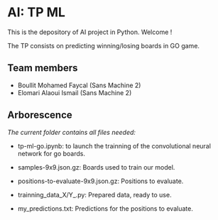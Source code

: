 # AI: TP ML
This is the depository of AI project in Python. Welcome !

The TP consists on predicting winning/losing boards in GO game.

## Team members

- Boullit Mohamed Faycal (Sans Machine 2)
- Elomari Alaoui Ismail  (Sans Machine 2)

## Arborescence

*The current folder contains all files needed:*
- tp-ml-go.ipynb: to launch the trainning of the convolutional neural network for go boards.

- samples-9x9.json.gz: Boards used to train our model.

- positions-to-evaluate-9x9.json.gz: Positions to evaluate.

- trainning_data_X/Y_.py: Prepared data, ready to use.

- my_predictions.txt: Predictions for the positions to evaluate.